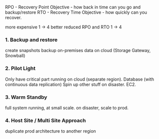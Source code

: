 RPO - Recovery Point Objective - how back in time can you go and backup/restore
RTO - Recovery Time Objective - how quickly can you recover.

more expensive 1 -> 4
better reduced RPO and RTO 1 -> 4
### 1. Backup and restore

create snapshots
backup on-premises data on cloud (Storage Gateway, Snowball)

### 2. Pilot Light

Only have critical part running on cloud (separate region). Database (with continuous data replication)
Spin up other stuff on disaster. EC2.

### 3. Warm Standby

full system running, at small scale.
on disaster, scale to prod.

### 4. Host Site / Multi Site Approach

duplicate prod architecture to another region